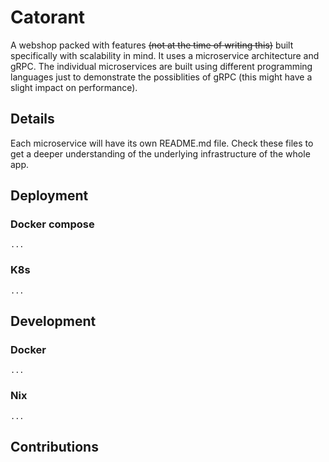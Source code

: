 # Catorant
A webshop packed with features ~~(not at the time of writing this)~~ built specifically with scalability in mind. It uses a microservice architecture and gRPC. The individual microservices are built using different programming languages just to demonstrate the possiblities of gRPC (this might have a slight impact on performance).

## Details
Each microservice will have its own README.md file. Check these files to get a deeper understanding of the underlying infrastructure of the whole app.

## Deployment
### Docker compose
`...`
### K8s
`...`

## Development
### Docker
`...`
### Nix
`...`

## Contributions
